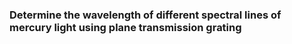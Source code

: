 ### Determine the wavelength of different spectral lines of mercury light using plane transmission grating

